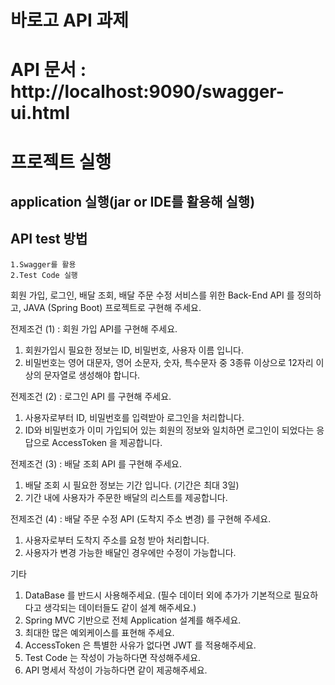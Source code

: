 # 바로고 API 과제

# API 문서 : http://localhost:9090/swagger-ui.html

# 프로젝트 실행

## application 실행(jar or IDE를 활용해 실행)

## API test 방법
    1.Swagger를 활용
    2.Test Code 실행

회원 가입, 로그인, 배달 조회, 배달 주문 수정 서비스를 위한 Back-End API 를 정의하고,
JAVA (Spring Boot) 프로젝트로 구현해 주세요.

전제조건 (1) : 회원 가입 API를 구현해 주세요.
1.	회원가입시 필요한 정보는 ID, 비밀번호, 사용자 이름 입니다.
2.	비밀번호는 영어 대문자, 영어 소문자, 숫자, 특수문자 중 3종류 이상으로
      12자리 이상의 문자열로 생성해야 합니다.

전제조건 (2) : 로그인 API 를 구현해 주세요.
1.	사용자로부터 ID, 비밀번호를 입력받아 로그인을 처리합니다.
2.	ID와 비밀번호가 이미 가입되어 있는 회원의 정보와 일치하면 로그인이 되었다는
      응답으로 AccessToken 을 제공합니다.

전제조건 (3) : 배달 조회 API 를 구현해 주세요.
1.	배달 조회 시 필요한 정보는 기간 입니다. (기간은 최대 3일)
2.	기간 내에 사용자가 주문한 배달의 리스트를 제공합니다.

전제조건 (4) : 배달 주문 수정 API (도착지 주소 변경) 를 구현해 주세요.
1.	사용자로부터 도착지 주소를 요청 받아 처리합니다.
2.	사용자가 변경 가능한 배달인 경우에만 수정이 가능합니다.


기타
1.	DataBase 를 반드시 사용해주세요.
      (필수 데이터 외에 추가가 기본적으로 필요하다고 생각되는 데이터들도 같이 설계 해주세요.)
2.	Spring MVC 기반으로 전체 Application 설계를 해주세요.
3.	최대한 많은 예외케이스를 표현해 주세요.
4.	AccessToken 은 특별한 사유가 없다면 JWT 를 적용해주세요.
5.	Test Code 는 작성이 가능하다면 작성해주세요.
6.	API 명세서 작성이 가능하다면 같이 제공해주세요.